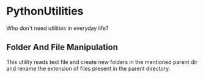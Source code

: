 # PythonUtilities

Who don't need utilities in everyday life?

## Folder And File Manipulation

This utility reads text file and create new folders in the mentioned parent dir and rename the extension of files present in the parent directory.

